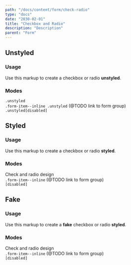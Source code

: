 ```yaml
---
path: "/docs/content/form/check-radio"
type: "docs"
date: "2030-02-01"
title: "Checkbox and Radio"
description: "Description"
parent: "Form"
---
```


<h2>Unstyled</h2>

<h3>Usage</h3>

<p>Use this markup to create a checkbox or radio <strong>unstyled</strong>.</p>

<script type="text/plain" class="language-markup">
  <div class="form-item">
    <input type="checkbox" id="checkbox-unstyled" class="unstyled">
    <label class="form-label" for="checkbox-unstyled">
      <!-- content -->
    </label>
  </div>

  <div class="form-item">
    <input type="radio" id="radio-unstyled" name="radio-unstyled" class="unstyled">
    <label class="form-label" for="radio-unstyled">
      <!-- content -->
    </label>
  </div>
</script>

<h3>Modes</h3>

<demo>
  <div class="demo-inner">
    <div class="demo-item" data-iframe="demos/form/check-radio/unstyled-block" data-name="block">
      <div class="demo-text">
        <div class="alert_content">
          <code>.unstyled</code>
        </div>
      </div>
    </div>
  </div>
  <div class="demo-inner">
    <div class="demo-item" data-iframe="demos/form/check-radio/unstyled-inline" data-name="inline">
      <div class="demo-text">
        <div class="alert_content">
          <code>.form-item--inline .unstyled</code> (@TODO link to form group)
        </div>
      </div>
    </div>
  </div>
  <div class="demo-inner">
    <div class="demo-item" data-iframe="demos/form/check-radio/unstyled-disabled" data-name="disabled">
      <div class="demo-text">
        <div class="alert_content">
          <code>.unstyled[disabled]</code>
        </div>
      </div>
    </div>
  </div>
</demo>

<h2>Styled</h2>

<h3>Usage</h3>

<p>Use this markup to create a checkbox or radio <strong>styled</strong>.</p>

<script type="text/plain" class="language-markup">
  <div class="form-item">
    <input type="checkbox" id="checkbox-styled">
    <label class="form-label" for="checkbox-styled">
      <!-- content -->
    </label>
  </div>

  <div class="form-item">
    <input type="radio" id="radio-styled" name="radio-styled">
    <label class="form-label" for="radio-styled">
      <!-- content -->
    </label>
  </div>
</script>

<h3>Modes</h3>

<demo>
  <div class="demo-inner">
    <div class="demo-item" data-iframe="demos/form/check-radio/styled-block" data-name="block">
      <div class="demo-text">
        <div class="alert_content">
          Check and radio design
        </div>
      </div>
    </div>
  </div>
  <div class="demo-inner">
    <div class="demo-item" data-iframe="demos/form/check-radio/styled-inline" data-name="inline">
      <div class="demo-text">
        <div class="alert_content">
          <code>.form-item--inline</code> (@TODO link to form group)
        </div>
      </div>
    </div>
  </div>
  <div class="demo-inner">
    <div class="demo-item" data-iframe="demos/form/check-radio/styled-disabled" data-name="disabled">
      <div class="demo-text">
        <div class="alert_content">
          <code>[disabled]</code>
        </div>
      </div>
    </div>
  </div>
</demo>

<h2>Fake</h2>

<h3>Usage</h3>

<p>Use this markup to create a <strong>fake</strong> checkbox or radio <strong>styled</strong>.</p>

<script type="text/plain" class="language-markup">
  <div class="form-item">
    <div class="checkbox-styled">
      <!-- content -->
    </div>
  </div>

  <div class="form-item">
    <div class="radio-styled">
      <!-- content -->
    </div>
  </div>
</script>

<h3>Modes</h3>

<demo>
  <div class="demo-inner">
    <div class="demo-item" data-iframe="demos/form/check-radio/fake-block" data-name="block">
      <div class="demo-text">
        <div class="alert_content">
          Check and radio design
        </div>
      </div>
    </div>
  </div>
  <div class="demo-inner">
    <div class="demo-item" data-iframe="demos/form/check-radio/fake-inline" data-name="inline">
      <div class="demo-text">
        <div class="alert_content">
          <code>.form-item--inline</code> (@TODO link to form group)
        </div>
      </div>
    </div>
  </div>
  <div class="demo-inner">
    <div class="demo-item" data-iframe="demos/form/check-radio/fake-disabled" data-name="disabled">
      <div class="demo-text">
        <div class="alert_content">
          <code>[disabled]</code>
        </div>
      </div>
    </div>
  </div>
</demo>
